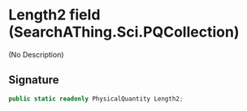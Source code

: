 # Length2 field (SearchAThing.Sci.PQCollection)
(No Description)

## Signature
```csharp
public static readonly PhysicalQuantity Length2;
```
